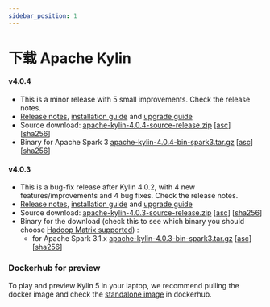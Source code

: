 ```yaml
---
sidebar_position: 1
---
```


# 下载 Apache Kylin

#### v4.0.4
- This is a minor release with 5 small improvements. Check the release notes.
- [Release notes](release_notes.md), [installation guide](https://cwiki.apache.org/confluence/display/KYLIN/Installation+Guide) and [upgrade guide]((howto/howto_upgrade.html))
- Source download: [apache-kylin-4.0.4-source-release.zip](https://www.apache.org/dyn/closer.cgi/kylin/apache-kylin-4.0.4/apache-kylin-4.0.4-source-release.zip) \[[asc](https://www.apache.org/dist/kylin/apache-kylin-4.0.4/apache-kylin-4.0.4-source-release.zip.asc)\] \[[sha256](https://www.apache.org/dist/kylin/apache-kylin-4.0.4/apache-kylin-4.0.4-source-release.zip.sha256)\]
- Binary for Apache Spark 3 [apache-kylin-4.0.4-bin-spark3.tar.gz](https://www.apache.org/dyn/closer.cgi/kylin/apache-kylin-4.0.4/apache-kylin-4.0.4-bin-spark3.tar.gz) \[[asc](https://www.apache.org/dist/kylin/apache-kylin-4.0.4/apache-kylin-4.0.4-bin-spark3.tar.gz.asc)\] \[[sha256](https://www.apache.org/dist/kylin/apache-kylin-4.0.4/apache-kylin-4.0.4-bin-spark3.tar.gz.sha256)\]

#### v4.0.3
- This is a bug-fix release after Kylin 4.0.2, with 4 new features/improvements and 4 bug fixes. Check the release notes.
- [Release notes](release_notes.md), [installation guide](https://cwiki.apache.org/confluence/display/KYLIN/Installation+Guide) and [upgrade guide](howto/howto_upgrade.html)
- Source download: [apache-kylin-4.0.3-source-release.zip](https://www.apache.org/dyn/closer.cgi/kylin/apache-kylin-4.0.3/apache-kylin-4.0.3-source-release.zip) \[[asc](https://www.apache.org/dist/kylin/apache-kylin-4.0.3/apache-kylin-4.0.3-source-release.zip.asc)\] \[[sha256](https://www.apache.org/dist/kylin/apache-kylin-4.0.3/apache-kylin-4.0.3-source-release.zip.sha256)\]
- Binary for the download (check this to see which binary you should choose [Hadoop Matrix supported](https://cwiki.apache.org/confluence/display/KYLIN/Support+Hadoop+Version+Matrix+of+Kylin+4)) :
    - for Apache Spark 3.1.x [apache-kylin-4.0.3-bin-spark3.tar.gz](https://www.apache.org/dyn/closer.cgi/kylin/apache-kylin-4.0.3/apache-kylin-4.0.3-bin-spark3.tar.gz) \[[asc](https://www.apache.org/dist/kylin/apache-kylin-4.0.3/apache-kylin-4.0.3-bin-spark3.tar.gz.asc)\] \[[sha256](https://www.apache.org/dist/kylin/apache-kylin-4.0.3/apache-kylin-4.0.3-bin-spark3.tar.gz.sha256)\]

### Dockerhub for preview

To play and preview Kylin 5 in your laptop, 
we recommend pulling the docker image and check the [standalone image](https://hub.docker.com/r/apachekylin/apache-kylin-standalone) in dockerhub.

